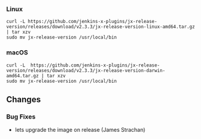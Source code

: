 ### Linux

```shell
curl -L https://github.com/jenkins-x-plugins/jx-release-version/releases/download/v2.3.3/jx-release-version-linux-amd64.tar.gz | tar xzv 
sudo mv jx-release-version /usr/local/bin
```

### macOS

```shell
curl -L  https://github.com/jenkins-x-plugins/jx-release-version/releases/download/v2.3.3/jx-release-version-darwin-amd64.tar.gz | tar xzv
sudo mv jx-release-version /usr/local/bin
```

## Changes

### Bug Fixes

* lets upgrade the image on release (James Strachan)
